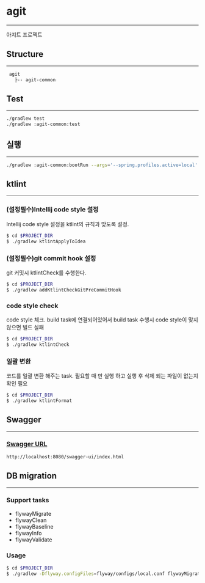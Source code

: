 # agit
-- --
아지트 프로젝트

## Structure
-- --
```bash
 agit
   ├-- agit-common
```

## Test
-- --
```bash
./gradlew test
./gradlew :agit-common:test
```

## 실행
-- --
```bash
./gradlew :agit-common:bootRun --args='--spring.profiles.active=local'
```

## ktlint
-- --
### (설정필수)Intellij code style 설정
Intellij code style 설정을 ktlint의 규칙과 맞도록 설정.
```bash
$ cd $PROJECT_DIR
$ ./gradlew ktlintApplyToIdea
```
### (설정필수)git commit hook 설정
git 커밋시 ktlintCheck를 수행한다.
```bash
$ cd $PROJECT_DIR
$ ./gradlew addKtlintCheckGitPreCommitHook
```
### code style check
code style 체크. build task에 연결되어있어서 build task 수행시 code style이 맞지 않으면 빌드 실패
```bash
$ cd $PROJECT_DIR
$ ./gradlew ktlintCheck
```
### 일괄 변환
코드를 일괄 변환 해주는 task. 필요할 때 만 실행 하고 실행 후 삭제 되는 파일이 없는지 확인 필요
```bash
$ cd $PROJECT_DIR
$ ./gradlew ktlintFormat
```

## Swagger
-- --
### [Swagger URL](http://localhost:8080/swagger-ui/index.html)
```bash
http://localhost:8080/swagger-ui/index.html
```

## DB migration
-- --
### Support tasks
* flywayMigrate
* flywayClean
* flywayBaseline
* flywayInfo
* flywayValidate

### Usage
```bash
$ cd $PROJECT_DIR
$ ./gradlew -Dflyway.configFiles=flyway/configs/local.conf flywayMigrate
```
